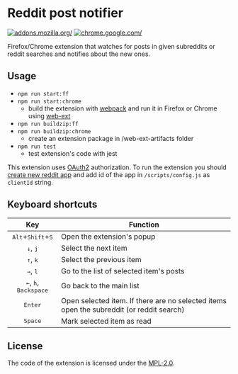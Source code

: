# Reddit post notifier

[ ![addons.mozilla.org/](https://ffp4g1ylyit3jdyti1hqcvtb-wpengine.netdna-ssl.com/addons/files/2015/11/get-the-addon.png)](https://addons.mozilla.org/firefox/addon/reddit-post-notifier/)
[ ![chrome.google.com/](https://developer.chrome.com/webstore/images/ChromeWebStore_BadgeWBorder_v2_206x58.png)](https://chrome.google.com/webstore/detail/reddit-post-notifier/hoolgoecmeegpbidbbcefgkjegdejibd)

Firefox/Chrome extension that watches for posts in given subreddits or reddit searches and notifies about the new ones.

## Usage

- `npm run start:ff`
- `npm run start:chrome`
  - build the extension with [webpack](https://github.com/webpack/webpack) and run it in Firefox or Chrome using [web-ext](https://github.com/mozilla/web-ext)
- `npm run buildzip:ff`
- `npm run buildzip:chrome`
  - create an extension package in /web-ext-artifacts folder
- `npm run test`
  - test extension's code with jest

This extension uses [OAuth2](https://github.com/reddit-archive/reddit/wiki/OAuth2) authorization.  To run the extension you should [create new reddit app](https://www.reddit.com/prefs/apps/) and add id of the app in `/scripts/config.js` as `clientId` string.

## Keyboard shortcuts
| Key | Function |
|:---:| --- |
|<kbd>Alt</kbd>+<kbd>Shift</kbd>+<kbd>S</kbd> | Open the extension's popup |
|<kbd>&darr;</kbd>, <kbd>j</kbd>| Select the next item |
|<kbd>&uarr;</kbd>, <kbd>k</kbd>| Select the previous item |
|<kbd>&rarr;</kbd>, <kbd>l</kbd>  | Go to the list of selected item's posts |
|<kbd>&larr;</kbd>, <kbd>h</kbd>, <kbd>Backspace</kbd>  | Go back to the main list |
|<kbd>Enter</kbd>| Open selected item. If there are no selected items open the subreddit (or reddit search) |
|<kbd>Space</kbd>| Mark selected item as read |

## License

The code of the extension is licensed under the [MPL-2.0](LICENSE).
